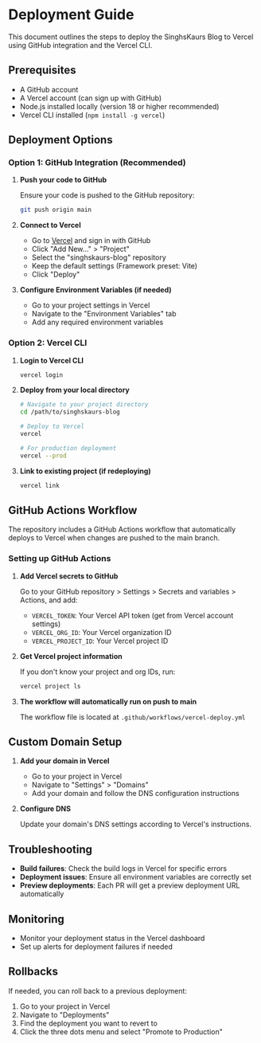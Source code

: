 # Deployment Guide

This document outlines the steps to deploy the SinghsKaurs Blog to Vercel using GitHub integration and the Vercel CLI.

## Prerequisites

- A GitHub account
- A Vercel account (can sign up with GitHub)
- Node.js installed locally (version 18 or higher recommended)
- Vercel CLI installed (`npm install -g vercel`)

## Deployment Options

### Option 1: GitHub Integration (Recommended)

1. **Push your code to GitHub**

   Ensure your code is pushed to the GitHub repository:
   ```bash
   git push origin main
   ```

2. **Connect to Vercel**

   - Go to [Vercel](https://vercel.com) and sign in with GitHub
   - Click "Add New..." > "Project"
   - Select the "singhskaurs-blog" repository
   - Keep the default settings (Framework preset: Vite)
   - Click "Deploy"

3. **Configure Environment Variables (if needed)**

   - Go to your project settings in Vercel
   - Navigate to the "Environment Variables" tab
   - Add any required environment variables

### Option 2: Vercel CLI

1. **Login to Vercel CLI**

   ```bash
   vercel login
   ```

2. **Deploy from your local directory**

   ```bash
   # Navigate to your project directory
   cd /path/to/singhskaurs-blog
   
   # Deploy to Vercel
   vercel
   
   # For production deployment
   vercel --prod
   ```

3. **Link to existing project (if redeploying)**

   ```bash
   vercel link
   ```

## GitHub Actions Workflow

The repository includes a GitHub Actions workflow that automatically deploys to Vercel when changes are pushed to the main branch.

### Setting up GitHub Actions

1. **Add Vercel secrets to GitHub**

   Go to your GitHub repository > Settings > Secrets and variables > Actions, and add:
   
   - `VERCEL_TOKEN`: Your Vercel API token (get from Vercel account settings)
   - `VERCEL_ORG_ID`: Your Vercel organization ID
   - `VERCEL_PROJECT_ID`: Your Vercel project ID

2. **Get Vercel project information**

   If you don't know your project and org IDs, run:
   ```bash
   vercel project ls
   ```

3. **The workflow will automatically run on push to main**

   The workflow file is located at `.github/workflows/vercel-deploy.yml`

## Custom Domain Setup

1. **Add your domain in Vercel**

   - Go to your project in Vercel
   - Navigate to "Settings" > "Domains"
   - Add your domain and follow the DNS configuration instructions

2. **Configure DNS**

   Update your domain's DNS settings according to Vercel's instructions.

## Troubleshooting

- **Build failures**: Check the build logs in Vercel for specific errors
- **Deployment issues**: Ensure all environment variables are correctly set
- **Preview deployments**: Each PR will get a preview deployment URL automatically

## Monitoring

- Monitor your deployment status in the Vercel dashboard
- Set up alerts for deployment failures if needed

## Rollbacks

If needed, you can roll back to a previous deployment:

1. Go to your project in Vercel
2. Navigate to "Deployments"
3. Find the deployment you want to revert to
4. Click the three dots menu and select "Promote to Production"